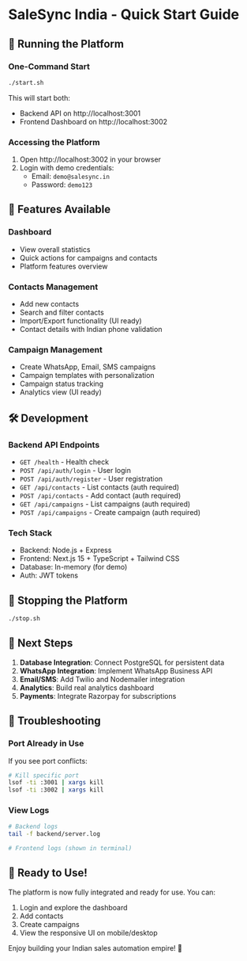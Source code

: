 # SaleSync India - Quick Start Guide

## 🚀 Running the Platform

### One-Command Start
```bash
./start.sh
```

This will start both:
- Backend API on http://localhost:3001
- Frontend Dashboard on http://localhost:3002

### Accessing the Platform

1. Open http://localhost:3002 in your browser
2. Login with demo credentials:
   - Email: `demo@salesync.in`
   - Password: `demo123`

## 🎯 Features Available

### Dashboard
- View overall statistics
- Quick actions for campaigns and contacts
- Platform features overview

### Contacts Management
- Add new contacts
- Search and filter contacts
- Import/Export functionality (UI ready)
- Contact details with Indian phone validation

### Campaign Management
- Create WhatsApp, Email, SMS campaigns
- Campaign templates with personalization
- Campaign status tracking
- Analytics view (UI ready)

## 🛠️ Development

### Backend API Endpoints
- `GET /health` - Health check
- `POST /api/auth/login` - User login
- `POST /api/auth/register` - User registration
- `GET /api/contacts` - List contacts (auth required)
- `POST /api/contacts` - Add contact (auth required)
- `GET /api/campaigns` - List campaigns (auth required)
- `POST /api/campaigns` - Create campaign (auth required)

### Tech Stack
- Backend: Node.js + Express
- Frontend: Next.js 15 + TypeScript + Tailwind CSS
- Database: In-memory (for demo)
- Auth: JWT tokens

## 🛑 Stopping the Platform
```bash
./stop.sh
```

## 📝 Next Steps

1. **Database Integration**: Connect PostgreSQL for persistent data
2. **WhatsApp Integration**: Implement WhatsApp Business API
3. **Email/SMS**: Add Twilio and Nodemailer integration
4. **Analytics**: Build real analytics dashboard
5. **Payments**: Integrate Razorpay for subscriptions

## 🐛 Troubleshooting

### Port Already in Use
If you see port conflicts:
```bash
# Kill specific port
lsof -ti :3001 | xargs kill
lsof -ti :3002 | xargs kill
```

### View Logs
```bash
# Backend logs
tail -f backend/server.log

# Frontend logs (shown in terminal)
```

## 🎉 Ready to Use!

The platform is now fully integrated and ready for use. You can:
1. Login and explore the dashboard
2. Add contacts
3. Create campaigns
4. View the responsive UI on mobile/desktop

Enjoy building your Indian sales automation empire! 🚀